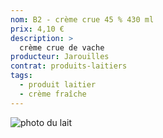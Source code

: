 ```yaml
---
nom: B2 - crème crue 45 % 430 ml 
prix: 4,10 €
description: >
  crème crue de vache
producteur: Jarouilles
contrat: produits-laitiers
tags: 
  - produit laitier
  - crème fraîche
---
```


![photo du lait](./media/creme.jpg)